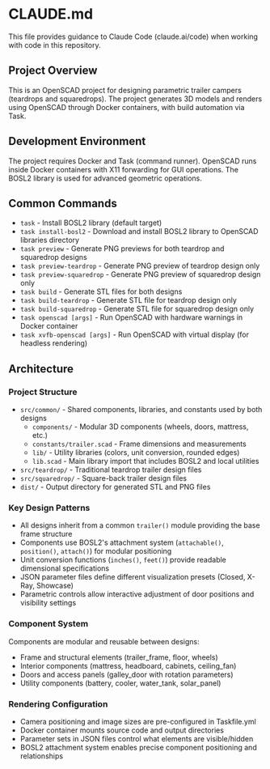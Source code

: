 # CLAUDE.md

This file provides guidance to Claude Code (claude.ai/code) when working with code in this repository.

## Project Overview

This is an OpenSCAD project for designing parametric trailer campers (teardrops and squaredrops). The project generates 3D models and renders using OpenSCAD through Docker containers, with build automation via Task.

## Development Environment

The project requires Docker and Task (command runner). OpenSCAD runs inside Docker containers with X11 forwarding for GUI operations. The BOSL2 library is used for advanced geometric operations.

## Common Commands

- `task` - Install BOSL2 library (default target)
- `task install-bosl2` - Download and install BOSL2 library to OpenSCAD libraries directory
- `task preview` - Generate PNG previews for both teardrop and squaredrop designs
- `task preview-teardrop` - Generate PNG preview of teardrop design only  
- `task preview-squaredrop` - Generate PNG preview of squaredrop design only
- `task build` - Generate STL files for both designs
- `task build-teardrop` - Generate STL file for teardrop design only
- `task build-squaredrop` - Generate STL file for squaredrop design only
- `task openscad [args]` - Run OpenSCAD with hardware warnings in Docker container
- `task xvfb-openscad [args]` - Run OpenSCAD with virtual display (for headless rendering)

## Architecture

### Project Structure
- `src/common/` - Shared components, libraries, and constants used by both designs
  - `components/` - Modular 3D components (wheels, doors, mattress, etc.)
  - `constants/trailer.scad` - Frame dimensions and measurements
  - `lib/` - Utility libraries (colors, unit conversion, rounded edges)
  - `lib.scad` - Main library import that includes BOSL2 and local utilities
- `src/teardrop/` - Traditional teardrop trailer design files
- `src/squaredrop/` - Square-back trailer design files  
- `dist/` - Output directory for generated STL and PNG files

### Key Design Patterns
- All designs inherit from a common `trailer()` module providing the base frame structure
- Components use BOSL2's attachment system (`attachable()`, `position()`, `attach()`) for modular positioning
- Unit conversion functions (`inches()`, `feet()`) provide readable dimensional specifications
- JSON parameter files define different visualization presets (Closed, X-Ray, Showcase)
- Parametric controls allow interactive adjustment of door positions and visibility settings

### Component System
Components are modular and reusable between designs:
- Frame and structural elements (trailer_frame, floor, wheels)
- Interior components (mattress, headboard, cabinets, ceiling_fan)  
- Doors and access panels (galley_door with rotation parameters)
- Utility components (battery, cooler, water_tank, solar_panel)

### Rendering Configuration
- Camera positioning and image sizes are pre-configured in Taskfile.yml
- Docker container mounts source code and output directories
- Parameter sets in JSON files control what elements are visible/hidden
- BOSL2 attachment system enables precise component positioning and relationships